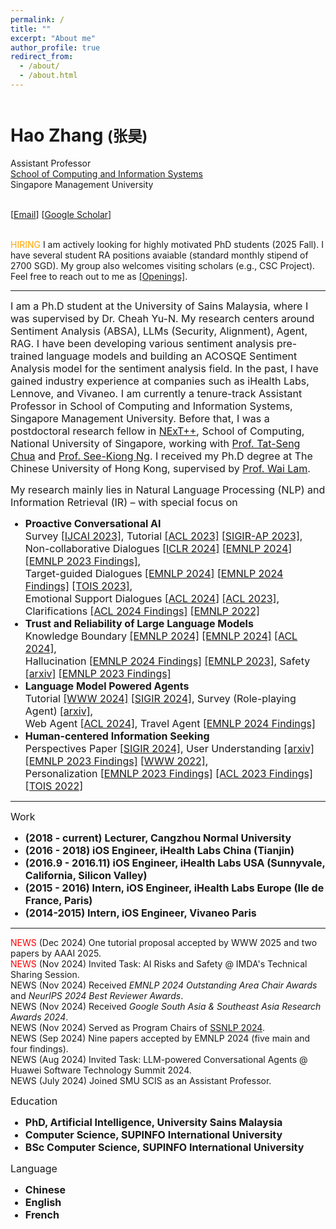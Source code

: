 ```yaml
---
permalink: /
title: ""
excerpt: "About me"
author_profile: true
redirect_from: 
  - /about/
  - /about.html
---
```


<header></header>
  
  <h1>
    Hao Zhang <small>(张昊)</small>
</h1>
<div class="row">
    <div class="col-sm-7">
        <p>
            Assistant Professor<br>
            <a href="https://computing.smu.edu.sg/people/full-time-faculty">School of Computing and Information Systems</a><br>
            Singapore Management University<br>
        </p>
        <p>
            <br>
            [<a href="mailto:dengyang17dydy@gmail.com">Email</a>]
            [<a href="https://scholar.google.com/citations?user=OshWT3UAAAAJ">Google Scholar</a>]
        </p>
        <p>
            <br>
            <span style="color: orange;">HIRING</span> I am actively looking for highly motivated PhD students (2025 Fall). I have several student RA positions avaiable (standard monthly stipend of 2700 SGD). My group also welcomes visiting scholars (e.g., CSC Project). Feel free to reach out to me as <a href="https://dengyang17.github.io/files/Openings.pdf">[Openings]</a>.<br>
        </p>
    </div>
</div>
<hr>
<p>
    <font size="3">
        I am a Ph.D student at the University of Sains Malaysia, where I was supervised by Dr. Cheah Yu-N. My research centers around Sentiment Analysis (ABSA), LLMs (Security, Alignment), Agent, RAG. I have been developing various sentiment analysis pre-trained language models and building an ACOSQE Sentiment Analysis model for the sentiment analysis field. In the past, I have gained industry experience at companies such as iHealth Labs, Lennove, and Vivaneo. I am currently a tenure-track Assistant Professor in School of Computing and Information Systems, Singapore Management University. Before that, I was a postdoctoral research fellow in <a href="https://www.nextcenter.org/">NExT++</a>, School of Computing, National University of Singapore, working with <a href="https://www.chuatatseng.com/">Prof. Tat-Seng Chua</a> and <a href="https://www.comp.nus.edu.sg/~ngsk/">Prof. See-Kiong Ng</a>. I received my Ph.D degree at The Chinese University of Hong Kong, supervised by <a href="https://www1.se.cuhk.edu.hk/~textmine/">Prof. Wai Lam</a>.
    </font>
</p>
<p>
    <font size="3">
        My research mainly lies in Natural Language Processing (NLP) and Information Retrieval (IR) – with special focus on 
        <ul>
            <li> <b>Proactive Conversational AI</b><br>Survey <a href="https://arxiv.org/abs/2305.02750">[IJCAI 2023]</a>, Tutorial <a href="https://dengyang17.github.io/files/ACL2023-Tutorial-ConvAI.pdf">[ACL 2023]</a> <a href="https://dengyang17.github.io/files/SIGIRAP2023-Tutorial-ConvAI.pdf">[SIGIR-AP 2023]</a>,<br>Non-collaborative Dialogues <a href="https://openreview.net/forum?id=MCNqgUFTHI">[ICLR 2024]</a> <a href="https://arxiv.org/abs/2403.06769">[EMNLP 2024]</a> <a href="https://aclanthology.org/2023.findings-emnlp.711/">[EMNLP 2023 Findings]</a>,<br>Target-guided Dialogues <a href="https://aclanthology.org/2024.emnlp-main.1175/">[EMNLP 2024]</a> <a href="https://aclanthology.org/2024.findings-emnlp.829/">[EMNLP 2024 Findings]</a> <a href="https://arxiv.org/abs/2204.06923">[TOIS 2023]</a>,<br>Emotional Support Dialogues <a href="https://aclanthology.org/2024.acl-long.611/">[ACL 2024]</a> <a href="https://aclanthology.org/2023.acl-long.225/">[ACL 2023]</a>,<br>Clarifications <a href="https://aclanthology.org/2024.findings-acl.632/">[ACL 2024 Findings]</a> <a href="https://aclanthology.org/2022.emnlp-main.469/">[EMNLP 2022]</a></li>
            <li> <b>Trust and Reliability of Large Language Models</b><br>Knowledge Boundary <a href="https://arxiv.org/abs/2402.15062">[EMNLP 2024]</a> <a href="https://arxiv.org/abs/2403.05330">[EMNLP 2024]</a> <a href="https://aclanthology.org/2024.acl-long.578/">[ACL 2024]</a>,<br>Hallucination <a href="https://arxiv.org/abs/2409.14399">[EMNLP 2024 Findings]</a> <a href="https://aclanthology.org/2023.emnlp-main.390/">[EMNLP 2023]</a>, Safety <a href="https://arxiv.org/pdf/2405.13820">[arxiv]</a> <a href="https://aclanthology.org/2023.findings-emnlp.143/">[EMNLP 2023 Findings]</a></li>
            <li> <b>Language Model Powered Agents</b><br>Tutorial <a href="https://llmagenttutorial.github.io/">[WWW 2024]</a> <a href="https://llmagenttutorial.github.io/sigir2024">[SIGIR 2024]</a>, Survey (Role-playing Agent) <a href="https://arxiv.org/abs/2407.11484">[arxiv]</a>,<br>Web Agent <a href="https://aclanthology.org/2024.acl-long.477/">[ACL 2024]</a>, Travel Agent <a href="https://arxiv.org/abs/2406.12639">[EMNLP 2024 Findings]</a></li>
            <li> <b>Human-centered Information Seeking</b><br>Perspectives Paper <a href="https://arxiv.org/abs/2404.12670">[SIGIR 2024]</a>, User Understanding <a href="https://arxiv.org/abs/2404.03304">[arxiv]</a> <a href="https://aclanthology.org/2023.findings-emnlp.806/">[EMNLP 2023 Findings]</a> <a href="https://arxiv.org/abs/2202.02912">[WWW 2022]</a>,<br>Personalization <a href="https://aclanthology.org/2023.findings-emnlp.641/">[EMNLP 2023 Findings]</a> <a href="https://aclanthology.org/2023.findings-acl.462/">[ACL 2023 Findings]</a> <a href="https://arxiv.org/abs/2112.13556">[TOIS 2022]</a></li>
        </ul>
    </font>
</p>
<hr>
<p>
    <font size="3">
        Work 
        <ul>
            <li> <b>(2018 - current) Lecturer, Cangzhou Normal University</b></li>
            <li> <b>(2016 - 2018) iOS Engineer, iHealth Labs China (Tianjin)</b></li>
            <li> <b>(2016.9 - 2016.11) iOS Engineer, iHealth Labs USA (Sunnyvale, California, Silicon Valley)</b></li>
            <li> <b>(2015 - 2016) Intern, iOS Engineer, iHealth Labs Europe (Ile de France, Paris)</b></li>
            <li> <b>(2014-2015) Intern, iOS Engineer, Vivaneo Paris</b></li>
        </ul>
    </font>
</p>
<hr>
<p>
    <span style="color: red;">NEWS</span> (Dec 2024) One tutorial proposal accepted by WWW 2025 and two papers by AAAI 2025.<br>
    <span style="color: red;">NEWS</span> (Nov 2024) Invited Task: AI Risks and Safety @ IMDA's Technical Sharing Session.<br>
    <span class="label label-danger">NEWS</span> (Nov 2024) Received <i>EMNLP 2024 Outstanding Area Chair Awards</i> and <i>NeurIPS 2024 Best Reviewer Awards</i>.<br>
    <span class="label label-danger">NEWS</span> (Nov 2024) Received <i>Google South Asia & Southeast Asia Research Awards 2024</i>.<br>
    <span class="label label-danger">NEWS</span> (Nov 2024) Served as Program Chairs of <a href="https://wing-nus.github.io/SSNLP-2024/">SSNLP 2024</a>.<br>
    <span class="label label-danger">NEWS</span> (Sep 2024) Nine papers accepted by EMNLP 2024 (five main and four findings).<br>
    <span class="label label-danger">NEWS</span> (Aug 2024) Invited Task: LLM-powered Conversational Agents @ Huawei Software Technology Summit 2024.<br>
    <span class="label label-danger">NEWS</span> (July 2024) Joined SMU SCIS as an Assistant Professor.<br>
</p>

<p>
    <font size="3">
        Education 
        <ul>
            <li> <b>PhD, Artificial Intelligence, University Sains Malaysia</b>
            <li> <b>Computer Science, SUPINFO International University</b>
            <li> <b>BSc Computer Science, SUPINFO International University</b>
        </ul>
    </font>
</p>

<p>
    <font size="3">
        Language 
        <ul>
            <li> <b>Chinese</b>
            <li> <b>English</b>
            <li> <b>French</b>
        </ul>
    </font>
</p>
